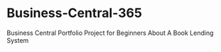 # Business-Central-365
Business Central Portfolio Project for Beginners About A Book Lending System
